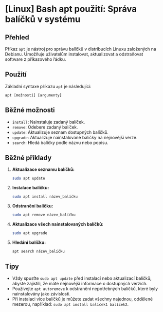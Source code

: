 # [Linux] Bash apt použití: Správa balíčků v systému

## Přehled
Příkaz `apt` je nástroj pro správu balíčků v distribucích Linuxu založených na Debianu. Umožňuje uživatelům instalovat, aktualizovat a odstraňovat software z příkazového řádku.

## Použití
Základní syntaxe příkazu `apt` je následující:

```
apt [možnosti] [argumenty]
```

## Běžné možnosti
- `install`: Nainstaluje zadaný balíček.
- `remove`: Odebere zadaný balíček.
- `update`: Aktualizuje seznam dostupných balíčků.
- `upgrade`: Aktualizuje nainstalované balíčky na nejnovější verze.
- `search`: Hledá balíčky podle názvu nebo popisu.

## Běžné příklady
1. **Aktualizace seznamu balíčků:**
   ```bash
   sudo apt update
   ```

2. **Instalace balíčku:**
   ```bash
   sudo apt install název_balíčku
   ```

3. **Odstranění balíčku:**
   ```bash
   sudo apt remove název_balíčku
   ```

4. **Aktualizace všech nainstalovaných balíčků:**
   ```bash
   sudo apt upgrade
   ```

5. **Hledání balíčku:**
   ```bash
   apt search název_balíčku
   ```

## Tipy
- Vždy spusťte `sudo apt update` před instalací nebo aktualizací balíčků, abyste zajistili, že máte nejnovější informace o dostupných verzích.
- Používejte `apt autoremove` k odstranění nepotřebných balíčků, které byly nainstalovány jako závislosti.
- Při instalaci více balíčků je můžete zadat všechny najednou, oddělené mezerou, například: `sudo apt install balíček1 balíček2`.